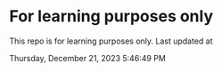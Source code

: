 # For learning purposes only
This repo is for learning purposes only.
Last updated at

Thursday, December 21, 2023 5:46:49 PM

